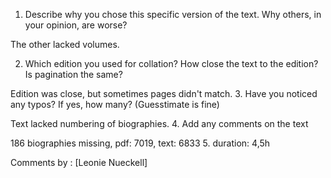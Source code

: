 1. Describe why you chose this specific version of the text. Why others, in your opinion, are worse?

The other lacked volumes.

2. Which edition you used for collation? How close the text to the edition? Is pagination the same?

Edition was close, but sometimes pages didn't match.
3. Have you noticed any typos? If yes, how many? (Guesstimate is fine)

Text lacked numbering of biographies.
4. Add any comments on the text

186 biographies missing, pdf: 7019, text: 6833
5. duration: 4,5h

Comments by : [Leonie Nueckell]
